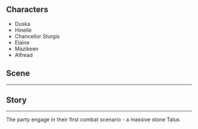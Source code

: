 ## Characters
- Duska
- Hinelle
- Chancellor Sturgis
- Elaine
- Mazikeen
- Alfread

## Scene

---

## Story
---

The party engage in their first combat scenario - a massive stone Talus


